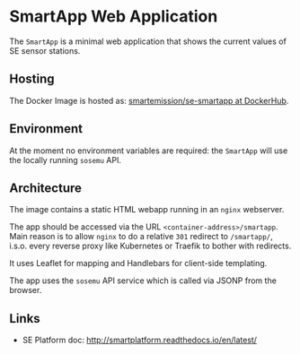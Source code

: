# SmartApp Web Application

The `SmartApp` is a minimal web application that shows the current values of
SE sensor stations.

## Hosting

The Docker Image is hosted as: [smartemission/se-smartapp at DockerHub](https://hub.docker.com/r/smartemission/se-smartapp).

## Environment

At the moment no environment variables are required: the `SmartApp` will use the
locally running `sosemu` API.

## Architecture

The image contains a static HTML webapp running in an `nginx` webserver.

The app should be accessed via the URL `<container-address>/smartapp`.
Main reason is to allow `nginx` to do a relative `301` redirect to `/smartapp/`, i.s.o.
every reverse proxy like Kubernetes or Traefik to bother with redirects.

It uses Leaflet for mapping and Handlebars for client-side templating.

The app uses the `sosemu` API service which is called via JSONP from the browser.

## Links

* SE Platform doc: http://smartplatform.readthedocs.io/en/latest/
